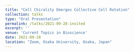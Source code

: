 ```yaml
---
title: "Cell Chirality Emerges Collective Cell Rotation"
collection: talks
type: "Oral Presentation"
permalink: /talks/2021-09-28-invited
excerpt: ''
venue: 'Current Topics in Bioscience'
date: 2021-09-28
location: "Zoom, Osaka University, Osaka, Japan"
---
```

